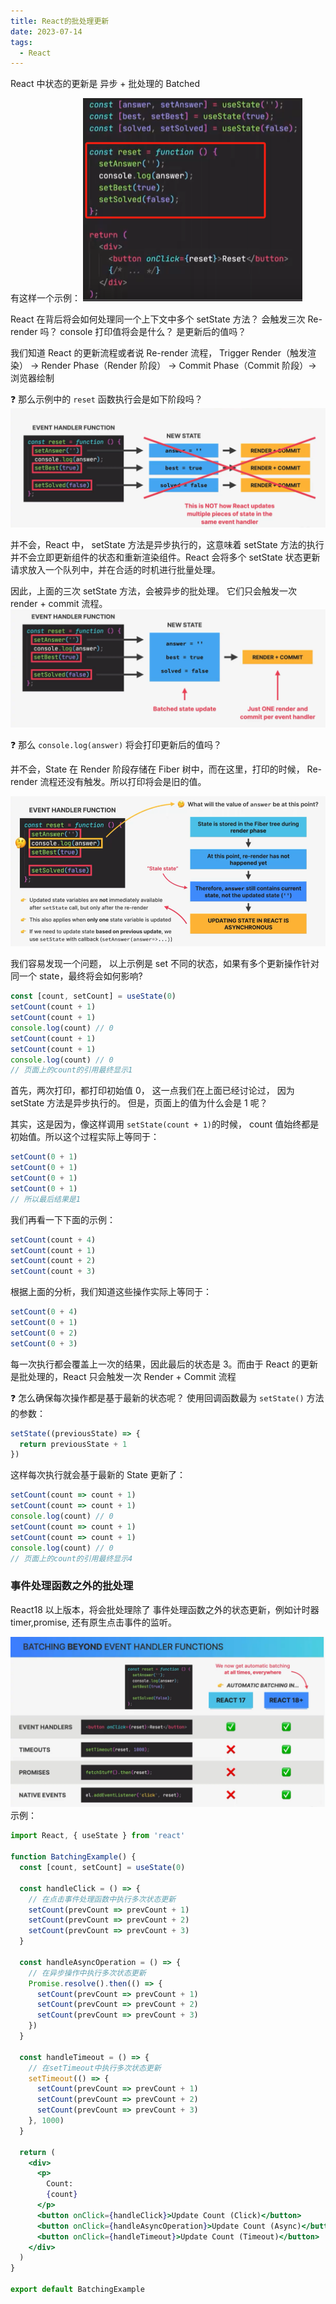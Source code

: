 ```yaml
---
title: React的批处理更新
date: 2023-07-14
tags:
  - React
---
```


React 中状态的更新是 异步 + 批处理的 Batched

有这样一个示例：
![alt text](assets/image.png)

React 在背后将会如何处理同一个上下文中多个 setState 方法？ 会触发三次 Re-render 吗？ console 打印值将会是什么？ 是更新后的值吗？

我们知道 React 的更新流程或者说 Re-render 流程， Trigger Render（触发渲染） -> Render Phase（Render 阶段） -> Commit Phase（Commit 阶段）-> 浏览器绘制

❓ 那么示例中的 `reset` 函数执行会是如下阶段吗？
![alt text](assets/image-1.png)

并不会，React 中， setState 方法是异步执行的，这意味着 setState 方法的执行并不会立即更新组件的状态和重新渲染组件。React 会将多个 setState 状态更新请求放入一个队列中，并在合适的时机进行批量处理。

因此，上面的三次 setState 方法，会被异步的批处理。 它们只会触发一次 render + commit 流程。
![alt text](assets/image-2.png)

❓ 那么 `console.log(answer)` 将会打印更新后的值吗？

并不会，State 在 Render 阶段存储在 Fiber 树中，而在这里，打印的时候， Re-render 流程还没有触发。所以打印将会是旧的值。

![alt text](assets/image-3.png)

我们容易发现一个问题， 以上示例是 set 不同的状态，如果有多个更新操作针对同一个 state，最终将会如何影响?

```jsx
const [count, setCount] = useState(0)
setCount(count + 1)
setCount(count + 1)
console.log(count) // 0
setCount(count + 1)
setCount(count + 1)
console.log(count) // 0
// 页面上的count的引用最终显示1
```

首先，两次打印，都打印初始值 0， 这一点我们在上面已经讨论过， 因为 setState 方法是异步执行的。
但是，页面上的值为什么会是 1 呢？

其实，这是因为，像这样调用 `setState(count + 1)`的时候， count 值始终都是初始值。所以这个过程实际上等同于：

```jsx
setCount(0 + 1)
setCount(0 + 1)
setCount(0 + 1)
setCount(0 + 1)
// 所以最后结果是1
```

我们再看一下下面的示例：

```jsx
setCount(count + 4)
setCount(count + 1)
setCount(count + 2)
setCount(count + 3)
```

根据上面的分析，我们知道这些操作实际上等同于：

```jsx
setCount(0 + 4)
setCount(0 + 1)
setCount(0 + 2)
setCount(0 + 3)
```

每一次执行都会覆盖上一次的结果，因此最后的状态是 3。而由于 React 的更新是批处理的，React 只会触发一次 Render + Commit 流程

❓ 怎么确保每次操作都是基于最新的状态呢？
使用回调函数最为 `setState()` 方法的参数：

```jsx
setState((previousState) => {
  return previousState + 1
})
```

这样每次执行就会基于最新的 State 更新了：

```jsx
setCount(count => count + 1)
setCount(count => count + 1)
console.log(count) // 0
setCount(count => count + 1)
setCount(count => count + 1)
console.log(count) // 0
// 页面上的count的引用最终显示4
```

### 事件处理函数之外的批处理

React18 以上版本，将会批处理除了 事件处理函数之外的状态更新，例如计时器 timer,promise, 还有原生点击事件的监听。

![alt text](assets/image-4.png)
示例：

```jsx
import React, { useState } from 'react'

function BatchingExample() {
  const [count, setCount] = useState(0)

  const handleClick = () => {
    // 在点击事件处理函数中执行多次状态更新
    setCount(prevCount => prevCount + 1)
    setCount(prevCount => prevCount + 2)
    setCount(prevCount => prevCount + 3)
  }

  const handleAsyncOperation = () => {
    // 在异步操作中执行多次状态更新
    Promise.resolve().then(() => {
      setCount(prevCount => prevCount + 1)
      setCount(prevCount => prevCount + 2)
      setCount(prevCount => prevCount + 3)
    })
  }

  const handleTimeout = () => {
    // 在setTimeout中执行多次状态更新
    setTimeout(() => {
      setCount(prevCount => prevCount + 1)
      setCount(prevCount => prevCount + 2)
      setCount(prevCount => prevCount + 3)
    }, 1000)
  }

  return (
    <div>
      <p>
        Count:
        {count}
      </p>
      <button onClick={handleClick}>Update Count (Click)</button>
      <button onClick={handleAsyncOperation}>Update Count (Async)</button>
      <button onClick={handleTimeout}>Update Count (Timeout)</button>
    </div>
  )
}

export default BatchingExample
```
